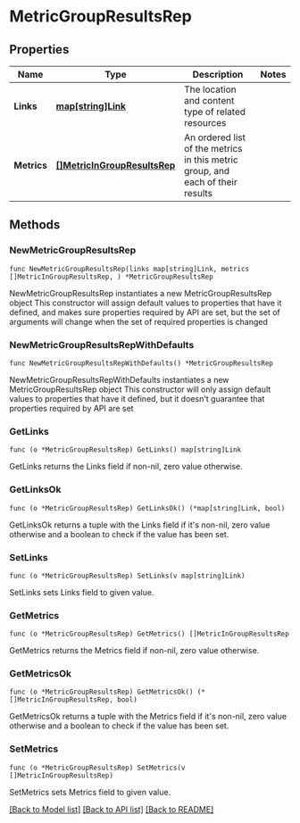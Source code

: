 # MetricGroupResultsRep

## Properties

Name | Type | Description | Notes
------------ | ------------- | ------------- | -------------
**Links** | [**map[string]Link**](Link.md) | The location and content type of related resources | 
**Metrics** | [**[]MetricInGroupResultsRep**](MetricInGroupResultsRep.md) | An ordered list of the metrics in this metric group, and each of their results | 

## Methods

### NewMetricGroupResultsRep

`func NewMetricGroupResultsRep(links map[string]Link, metrics []MetricInGroupResultsRep, ) *MetricGroupResultsRep`

NewMetricGroupResultsRep instantiates a new MetricGroupResultsRep object
This constructor will assign default values to properties that have it defined,
and makes sure properties required by API are set, but the set of arguments
will change when the set of required properties is changed

### NewMetricGroupResultsRepWithDefaults

`func NewMetricGroupResultsRepWithDefaults() *MetricGroupResultsRep`

NewMetricGroupResultsRepWithDefaults instantiates a new MetricGroupResultsRep object
This constructor will only assign default values to properties that have it defined,
but it doesn't guarantee that properties required by API are set

### GetLinks

`func (o *MetricGroupResultsRep) GetLinks() map[string]Link`

GetLinks returns the Links field if non-nil, zero value otherwise.

### GetLinksOk

`func (o *MetricGroupResultsRep) GetLinksOk() (*map[string]Link, bool)`

GetLinksOk returns a tuple with the Links field if it's non-nil, zero value otherwise
and a boolean to check if the value has been set.

### SetLinks

`func (o *MetricGroupResultsRep) SetLinks(v map[string]Link)`

SetLinks sets Links field to given value.


### GetMetrics

`func (o *MetricGroupResultsRep) GetMetrics() []MetricInGroupResultsRep`

GetMetrics returns the Metrics field if non-nil, zero value otherwise.

### GetMetricsOk

`func (o *MetricGroupResultsRep) GetMetricsOk() (*[]MetricInGroupResultsRep, bool)`

GetMetricsOk returns a tuple with the Metrics field if it's non-nil, zero value otherwise
and a boolean to check if the value has been set.

### SetMetrics

`func (o *MetricGroupResultsRep) SetMetrics(v []MetricInGroupResultsRep)`

SetMetrics sets Metrics field to given value.



[[Back to Model list]](../README.md#documentation-for-models) [[Back to API list]](../README.md#documentation-for-api-endpoints) [[Back to README]](../README.md)


